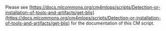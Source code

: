 Please see [https://docs.mlcommons.org/cm4mlops/scripts/Detection-or-installation-of-tools-and-artifacts/get-blis](https://docs.mlcommons.org/cm4mlops/scripts/Detection-or-installation-of-tools-and-artifacts/get-blis) for the documentation of this CM script.
